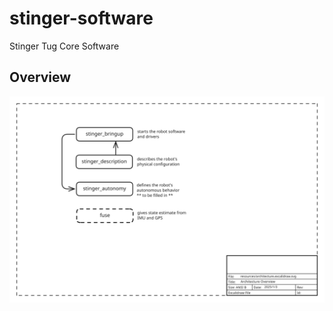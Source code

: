 # stinger-software
Stinger Tug Core Software

## Overview
![architecture](resources/architecture.excalidraw.svg)
